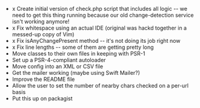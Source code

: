 * x Create initial version of check.php script that includes all logic -- we need to get this thing running because our old change-detection service isn't working anymore!
* x Fix whitespace using an actual IDE (original was hackd together in a messed-up copy of Vim)
* x Fix	isAnyChangePresent method -- it's not doing its job right now
* x Fix line lengths -- some of them are getting pretty long
* Move classes to their own files in keeping with PSR-1
* Set up a PSR-4-compliant autoloader
* Move config into an XML or CSV file
* Get the mailer working (maybe using Swift Mailer?)
* Improve the README file
* Allow the user to set the number of nearby chars checked on a per-url basis
* Put this up on packagist
